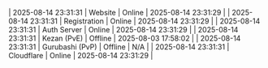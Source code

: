 | 2025-08-14 23:31:31 | Website | Online | 2025-08-14 23:31:29 |
| 2025-08-14 23:31:31 | Registration | Online | 2025-08-14 23:31:29 |
| 2025-08-14 23:31:31 | Auth Server | Online | 2025-08-14 23:31:29 |
| 2025-08-14 23:31:31 | Kezan (PvE) | Offline | 2025-08-03 17:58:02 |
| 2025-08-14 23:31:31 | Gurubashi (PvP) | Offline | N/A |
| 2025-08-14 23:31:31 | Cloudflare | Online | 2025-08-14 23:31:29 |
